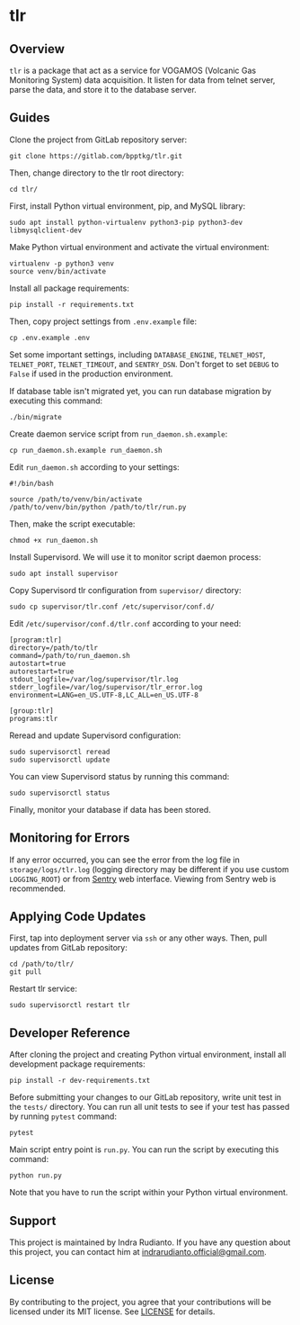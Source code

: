# tlr

## Overview

`tlr` is a package that act as a service for VOGAMOS (Volcanic Gas Monitoring
System) data acquisition. It listen for data from telnet server, parse the data,
and store it to the database server.

## Guides

Clone the project from GitLab repository server:

    git clone https://gitlab.com/bpptkg/tlr.git

Then, change directory to the tlr root directory:

    cd tlr/

First, install Python virtual environment, pip, and MySQL library:

    sudo apt install python-virtualenv python3-pip python3-dev libmysqlclient-dev

Make Python virtual environment and activate the virtual environment:

    virtualenv -p python3 venv
    source venv/bin/activate

Install all package requirements:

    pip install -r requirements.txt

Then, copy project settings from `.env.example` file:

    cp .env.example .env

Set some important settings, including `DATABASE_ENGINE`, `TELNET_HOST`,
`TELNET_PORT`, `TELNET_TIMEOUT`, and `SENTRY_DSN`. Don't forget to set `DEBUG`
to `False` if used in the production environment.

If database table isn't migrated yet, you can run database migration by
executing this command:

    ./bin/migrate

Create daemon service script from `run_daemon.sh.example`:

    cp run_daemon.sh.example run_daemon.sh

Edit `run_daemon.sh` according to your settings:

    #!/bin/bash

    source /path/to/venv/bin/activate
    /path/to/venv/bin/python /path/to/tlr/run.py

Then, make the script executable:

    chmod +x run_daemon.sh

Install Supervisord. We will use it to monitor script daemon process:

    sudo apt install supervisor

Copy Supervisord tlr configuration from `supervisor/` directory:

    sudo cp supervisor/tlr.conf /etc/supervisor/conf.d/

Edit `/etc/supervisor/conf.d/tlr.conf` according to your need:

    [program:tlr]
    directory=/path/to/tlr
    command=/path/to/run_daemon.sh
    autostart=true
    autorestart=true
    stdout_logfile=/var/log/supervisor/tlr.log
    stderr_logfile=/var/log/supervisor/tlr_error.log
    environment=LANG=en_US.UTF-8,LC_ALL=en_US.UTF-8

    [group:tlr]
    programs:tlr

Reread and update Supervisord configuration:

    sudo supervisorctl reread
    sudo supervisorctl update

You can view Supervisord status by running this command:

    sudo supervisorctl status

Finally, monitor your database if data has been stored.

## Monitoring for Errors

If any error occurred, you can see the error from the log file in
`storage/logs/tlr.log` (logging directory may be different if you use custom
`LOGGING_ROOT`) or from
[Sentry](https://sentry.io/organizations/bpptkg/issues/?project=5253584) web
interface. Viewing from Sentry web is recommended.

## Applying Code Updates

First, tap into deployment server via `ssh` or any other ways. Then, pull
updates from GitLab repository:

    cd /path/to/tlr/
    git pull

Restart tlr service:

    sudo supervisorctl restart tlr

## Developer Reference

After cloning the project and creating Python virtual environment, install all
development package requirements:

    pip install -r dev-requirements.txt

Before submitting your changes to our GitLab repository, write unit test in the
`tests/` directory. You can run all unit tests to see if your test has passed by
running `pytest` command:

    pytest

Main script entry point is `run.py`. You can run the script by executing this
command:

    python run.py

Note that you have to run the script within your Python virtual environment.

## Support

This project is maintained by Indra Rudianto. If you have any question about
this project, you can contact him at <indrarudianto.official@gmail.com>.

## License

By contributing to the project, you agree that your contributions will be
licensed under its MIT license. See
[LICENSE](https://gitlab.com/bpptkg/tlr/-/blob/master/LICENSE) for details.
